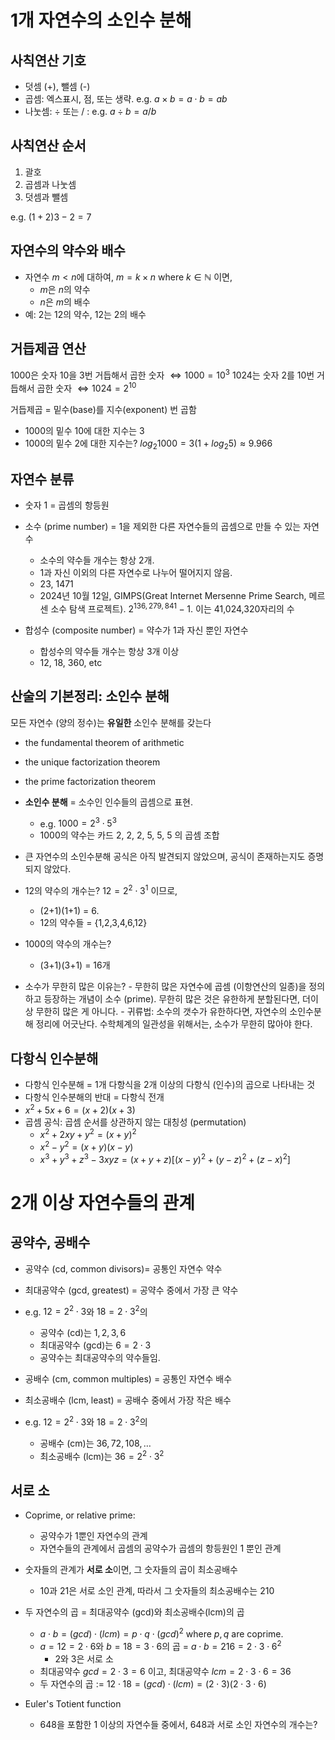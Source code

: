 
# 1개 자연수의 소인수 분해
## 사칙연산 기호

- 덧셈 (+), 뺄셈 (-)
- 곱셈: 엑스표시, 점, 또는 생략. e.g. $a \times b = a \cdot b = ab$
- 나눗셈: $\div$ 또는 $/$ : e.g. $a \div b = a/b$


## 사칙연산 순서

1. 괄호
2. 곱셈과 나눗셈
3. 덧셈과 뺄셈

e.g. $(1+2)3 -2 = 7$


## 자연수의 약수와 배수

- 자연수 $m < n$에 대하여, $m=k \times n$ where $k \in \mathbb{N}$ 이면,
	- $m$은 $n$의 약수
	- $n$은 $m$의 배수
- 예: 2는 12의 약수, 12는 2의 배수


## 거듭제곱 연산

1000은 숫자 10을 3번 거듭해서 곱한 숫자 $\iff1000=10^3$
1024는 숫자 2를 10번 거듭해서 곱한 숫자 $\iff 1024=2^{10}$ 

거듭제곱 = 밑수(base)를 지수(exponent) 번 곱함
- 1000의 밑수 10에 대한 지수는 3
- 1000의 밑수 2에 대한 지수는? $log_2{1000}=3(1+log_2{5}) \approx 9.966$


## 자연수 분류

- 숫자 1 = 곱셈의 항등원
- 소수 (prime number) = 1을 제외한 다른 자연수들의 곱셈으로 만들 수 있는 자연수
	- 소수의 약수들 개수는 항상 2개.
	- 1과 자신 이외의 다른 자연수로 나누어 떨어지지 않음.
	- 23, 1471
	- 2024년 10월 12일, GIMPS(Great Internet Mersenne Prime Search, 메르센 소수 탐색 프로젝트). $2^{136,279,841} - 1$. 이는 41,024,320자리의 수
	
- 합성수 (composite number) = 약수가 1과 자신 뿐인 자연수
	- 합성수의 약수들 개수는 항상 3개 이상
	- 12, 18, 360, etc


## 산술의 기본정리: 소인수 분해

모든 자연수 (양의 정수)는 **유일한** 소인수 분해를 갖는다
- the fundamental theorem of arithmetic
- the unique factorization theorem 
- the prime factorization theorem
- **소인수 분해** = 소수인 인수들의 곱셈으로 표현. 
	- e.g. $1000 = 2^3 \cdot 5^3$
	- 1000의 약수는 카드 2, 2, 2, 5, 5, 5 의 곱셈 조합
- 큰 자연수의 소인수분해 공식은 아직 발견되지 않았으며, 공식이 존재하는지도 증명되지 않았다.


- 12의 약수의 개수는? $12=2^2\cdot 3^1$ 이므로, 
	- (2+1)(1+1) = 6. 
	- 12의 약수들 = {1,2,3,4,6,12}
- 1000의 약수의 개수는? 
	- (3+1)(3+1) = 16개
- 소수가 무한히 많은 이유는?
		- 무한히 많은 자연수에 곱셈 (이항연산의 일종)을 정의하고 등장하는 개념이 소수 (prime). 무한히 많은 것은 유한하게 분할된다면, 더이상 무한히 많은 게 아니다.
		- 귀류법: 소수의 갯수가 유한하다면, 자연수의 소인수분해 정리에 어긋난다. 수학체계의 일관성을 위해서는, 소수가 무한히 많아야 한다.

## 다항식 인수분해

- 다항식 인수분해 = 1개 다항식을 2개 이상의 다항식 (인수)의 곱으로 나타내는 것
- 다항식 인수분해의 반대 = 다항식 전개
- $x^2+5x+6 = (x+2)(x+3)$
- 곱셈 공식: 곱셈 순서를 상관하지 않는 대칭성 (permutation)
	- $x^2+2xy+y^2=(x+y)^2$
	- $x^2-y^2=(x+y)(x-y)$
	- $x^3+y^3+z^3-3xyz=(x+y+z)[(x-y)^2+(y-z)^2+(z-x)^2]$



# 2개 이상 자연수들의 관계

## 공약수, 공배수

- 공약수 (cd, common divisors)= 공통인 자연수 약수
- 최대공약수 (gcd, greatest) = 공약수 중에서 가장 큰 약수
- e.g. $12=2^2 \cdot 3$와 $18=2 \cdot 3^2$의 
	- 공약수 (cd)는 $1, 2, 3, 6$
	- 최대공약수 (gcd)는 $6=2 \cdot 3$
	- 공약수는 최대공약수의 약수들임.


- 공배수 (cm, common multiples) = 공통인 자연수 배수
- 최소공배수 (lcm, least) = 공배수 중에서 가장 작은 배수
-  e.g. $12=2^2 \cdot 3$와 $18=2 \cdot 3^2$의 
	- 공배수 (cm)는 $36, 72, 108, \dots$
	- 최소공배수 (lcm)는 $36=2^2 \cdot 3^2$



## 서로 소

- Coprime, or relative prime: 
	- 공약수가 1뿐인 자연수의 관계
	- 자연수들의 관계에서 곱셈의 공약수가 곱셈의 항등원인 1 뿐인 관계

- 숫자들의 관계가 **서로 소**이면, 그 숫자들의 곱이 최소공배수
	- 10과 21은 서로 소인 관계, 따라서 그 숫자들의 최소공배수는 210 


- 두 자연수의 곱 = 최대공약수 (gcd)와 최소공배수(lcm)의 곱
	- $a \cdot b = (gcd) \cdot (lcm)=p \cdot q \cdot (gcd)^2$ where $p,q$ are coprime.
	- $a=12=2 \cdot 6$와 $b=18=3 \cdot 6$의 곱 = $a \cdot b=216=2 \cdot 3 \cdot 6^2$
		- 2와 3은 서로 소
	- 최대공약수 $gcd=2\cdot 3=6$ 이고, 최대공약수 $lcm=2 \cdot 3 \cdot 6=36$ 
	- 두 자연수의 곱 := $12 \cdot 18 = (gcd) \cdot (lcm)=(2 \cdot 3) (2 \cdot 3 \cdot 6)$
	
- Euler's Totient function
	- 648을 포함한 1 이상의 자연수들 중에서, 648과 서로 소인 자연수의 개수는?